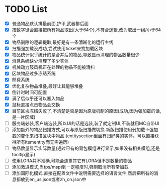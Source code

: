 # TODO List

- [x] 普通物品默认排最前面,护甲,武器排后面
- [x] 按数字键会直接把所有物品取出(大于64个),不符合逻辑,改为取出一组/小于64个
- [x] 物品删除的逻辑提取,最好是有一条清晰化的运行主线
- [x] 扫描强加载没成功,尝试使用ticket来找加载区块
- [x] 物品统计似乎统计的是合并后的物品,导致显示清理的物品数量很少
- [x] 消息系统缺少清理了多少实体
- [x] 机械动力鼓风机正在处理的物品不能被清扫
- [x] 区块物品过多冻结系统
- [x] 邮费系统
- [x] 优化复杂物品堆叠,最好让其能够堆叠
- [x] 倒计时时间可配置
- [x] 满了后似乎还可以塞入物品
- [x] 鼠标直接点击物品会交换
- [x] 目前区块冻结失败了,不清楚是否是因为原版机制的原因(成功,因为强加载的话,是一片区域)
- [ ] 服务端必装,客户端选装,所以UI的话是选装,装了就定制UI,不装就用MC自带UI
- [ ] 添加额外的物品扫描方式,可以与原版扫描做切换.新版扫描使用弱加载->强加载的变化来扫描区块中物品.(entitysection里面有归好类的实体。可以直接获得所有itementity而无需遍历)
- [ ] 物品数量显示实际数量(通过已有的背包模组进行显示,如果没有相关模组,还是tooltip显示)
- [ ] 使用LORA并不准确,可能会连累其它有LORA但不是数量的物品
- [ ] 添加激进模式,当tps/mspt到一定程度时,强制取消所有常加载
- [ ] 添加国际化模式,直接在配置文件中说明需要选择的语言文件,然后把所有的消息都放到en_us.json或者zh_cn.json中